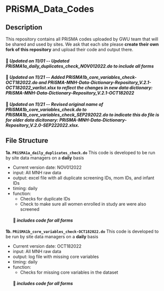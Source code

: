 # PRiSMA_Data_Codes
## Description
This repository contains all PRiSMA codes uploaded by GWU team that will be shared and used by sites. We ask that each site please **create their own fork of this repository** and upload their code and output there. 

#### :pushpin: *Updated on 11/01 -- Updated PRiSMA1a_daily_duplicates_check_NOV012022.do to include all forms*
#### :pushpin: *Updated on 11/21 -- Added PRiSMA1b_core_variables_check-OCT182022.do and PRiSMA-MNH-Data-Dictionary-Repository_V.2.1-OCT182022_varlist.xlsx to reflect the changes in new data dictionary: PRiSMA-MNH-Data-Dictionary-Repository_V.2.1-OCT182022*
#### :pushpin: *Updated on 11/21 -- Revised original name of PRiSMA1b_core_variables_check.do to PRiSMA1b_core_variables_check_SEP292022.do to indicate this do file is for older data dicitonary: PRiSMA-MNH-Data-Dictionary-Repository_V.2.0-SEP222022.xlsx.*

## File Structure
**1a\. `PRiSMA1a_daily_duplicates_check.do`** This code is developed to be run by site data managers on a **daily** basis
   - Current version date: NOV012022 
   - input: All MNH raw data
   - output: excel file with all duplicate screening IDs, mom IDs, and infant IDs
   - timing: daily  
   - function: 
     - Checks for duplicate IDs 
     - Check to make sure all women enrolled in study are were also screened
     #### :pushpin: *includes code for all forms*
     
**1b\. `PRiSMA1b_core_variables_check-OCT182022.do`** This code is developed to be run by site data managers on a **daily** basis
   - Current version date: OCT182022
   - input: All MNH raw data
   - output: log file with missing core variables 
   - timing: daily  
   - function: 
     - Checks for missing core variables in the dataset 
     #### :pushpin: *includes code for all forms*

